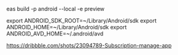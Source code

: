 eas build -p android --local -e preview

export ANDROID_SDK_ROOT=~/Library/Android/sdk
export ANDROID_HOME=~/Library/Android/sdk
export ANDROID_AVD_HOME=~/.android/avd

https://dribbble.com/shots/23094789-Subscription-manage-app
